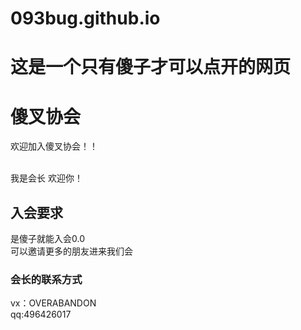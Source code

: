 # 093bug.github.io
<head>
    <title>这是我做的第一个网页</title>
</head>
<body>
<!--标题标签-->
<h1>这是一个只有傻子才可以点开的网页</h1>
<h1>傻叉协会</h1>
<p>欢迎加入傻叉协会！！</p>
<br/>我是会长 欢迎你！
<h2>入会要求</h2>
是傻子就能入会0.0
<br>可以邀请更多的朋友进来我们会
<h3>会长的联系方式</h3>
vx：OVERABANDON
<br>qq:496426017
</body>
</html>
